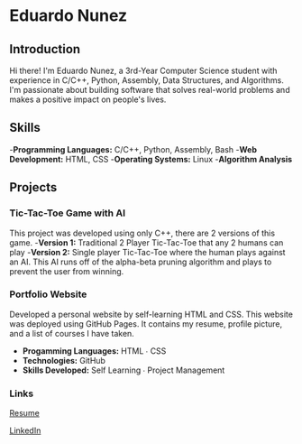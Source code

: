 # Eduardo Nunez

## Introduction

Hi there! I'm Eduardo Nunez, a 3rd-Year Computer Science student with experience in C/C++, Python, Assembly, Data Structures, and Algorithms. I'm passionate about building software that solves real-world problems and makes a positive impact on people's lives.

## Skills

-**Programming Languages:** C/C++, Python, Assembly, Bash
-**Web Development:** HTML, CSS
-**Operating Systems:** Linux
-**Algorithm Analysis**

## Projects

### Tic-Tac-Toe Game with AI 

This project was developed using only C++, there are 2 versions of this game. 
-**Version 1:** Traditional 2 Player Tic-Tac-Toe that any 2 humans can play
-**Version 2:** Single player Tic-Tac-Toe where the human plays against an AI. This AI runs off of the alpha-beta pruning algorithm and plays to prevent the user from winning. 

### Portfolio Website

Developed a personal website by self-learning HTML and CSS. This website was deployed using GitHub Pages. It contains my resume, profile picture, and a list of courses I have taken.
- **Progamming Languages:** HTML ∙ CSS
- **Technologies:** GitHub
- **Skills Developed:** Self Learning ∙ Project Management

### Links 
[Resume](https://github.com/eddayyy/eddayyy/blob/main/EduardoNunez_resume.pdf)

[LinkedIn](https://www.linkedin.com/in/eduardong/)
